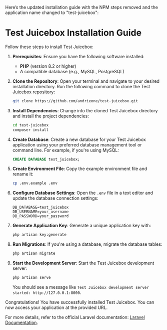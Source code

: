 Here’s the updated installation guide with the NPM steps removed and the application name changed to "test-juicebox":

# Test Juicebox Installation Guide

Follow these steps to install Test Juicebox:

1. **Prerequisites**: Ensure you have the following software installed:
    - **PHP** (version 8.2 or higher)
    - A compatible database (e.g., MySQL, PostgreSQL)

2. **Clone the Repository**: Open your terminal and navigate to your desired installation directory. Run the following command to clone the Test Juicebox repository:

    ```bash
    git clone https://github.com/andrieone/test-juicebox.git
    ```

3. **Install Dependencies**: Change into the cloned Test Juicebox directory and install the project dependencies:

    ```bash
    cd test-juicebox
    composer install
    ```

4. **Create Database**: Create a new database for your Test Juicebox application using your preferred database management tool or command line. For example, if you're using MySQL:

    ```sql
    CREATE DATABASE test_juicebox;
    ```

5. **Create Environment File**: Copy the example environment file and rename it:

    ```bash
    cp .env.example .env
    ```

6. **Configure Database Settings**: Open the `.env` file in a text editor and update the database connection settings:

    ```
    DB_DATABASE=test_juicebox
    DB_USERNAME=your_username
    DB_PASSWORD=your_password
    ```

7. **Generate Application Key**: Generate a unique application key with:

    ```bash
    php artisan key:generate
    ```

8. **Run Migrations**: If you're using a database, migrate the database tables:

    ```bash
    php artisan migrate
    ```

9. **Start the Development Server**: Start the Test Juicebox development server:

    ```bash
    php artisan serve
    ```

    You should see a message like `Test Juicebox development server started: http://127.0.0.1:8000`.

Congratulations! You have successfully installed Test Juicebox. You can now access your application at the provided URL.

For more details, refer to the official Laravel documentation: [Laravel Documentation](https://laravel.com/docs).
